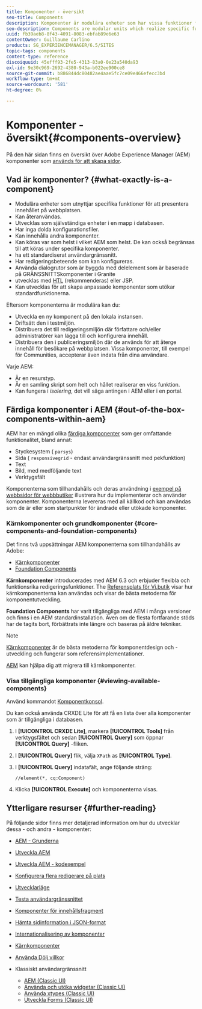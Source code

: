```yaml
---
title: Komponenter - översikt
seo-title: Components
description: Komponenter är modulära enheter som har vissa funktioner för att presentera ditt innehåll på din webbplats
seo-description: Components are modular units which realize specific functionality to present your content on your website
uuid: fb39aeb8-8f43-4091-8083-ebfab89e6e63
contentOwner: Guillaume Carlino
products: SG_EXPERIENCEMANAGER/6.5/SITES
topic-tags: components
content-type: reference
discoiquuid: 45efff93-2fe5-4313-83a0-0e23a540da93
exl-id: 9e30c969-2692-4380-943a-b022ee900ce8
source-git-commit: b886844dc80482ae4aae5fc7ce09e466efecc3bd
workflow-type: tm+mt
source-wordcount: '581'
ht-degree: 0%

---
```


# Komponenter - översikt{#components-overview}

På den här sidan finns en översikt över Adobe Experience Manager (AEM) komponenter som [används för att skapa sidor](/help/sites-authoring/default-components-foundation.md).

## Vad är komponenter? {#what-exactly-is-a-component}

* Modulära enheter som utnyttjar specifika funktioner för att presentera innehållet på webbplatsen.
* Kan återanvändas.
* Utvecklas som självständiga enheter i en mapp i databasen.
* Har inga dolda konfigurationsfiler.
* Kan innehålla andra komponenter.
* Kan köras var som helst i vilket AEM som helst. De kan också begränsas till att köras under specifika komponenter.
* ha ett standardiserat användargränssnitt.
* Har redigeringsbeteende som kan konfigureras.
* Använda dialogrutor som är byggda med delelement som är baserade på GRÄNSSNITTSkomponenter i Granite
* utvecklas med [HTL](https://experienceleague.adobe.com/docs/experience-manager-htl/content/overview.html) (rekommenderas) eller JSP.
* Kan utvecklas för att skapa anpassade komponenter som utökar standardfunktionerna.

Eftersom komponenterna är modulära kan du:

* Utveckla en ny komponent på den lokala instansen.
* Driftsätt den i testmiljön.
* Distribuera det till redigeringsmiljön där författare och/eller administratörer kan lägga till och konfigurera innehåll.
* Distribuera den i publiceringsmiljön där de används för att återge innehåll för besökare på webbplatsen. Vissa komponenter, till exempel för Communities, accepterar även indata från dina användare.

Varje AEM:

* Är en resurstyp.
* Är en samling skript som helt och hållet realiserar en viss funktion.
* Kan fungera i *isolering*, det vill säga antingen i AEM eller i en portal.

## Färdiga komponenter i AEM {#out-of-the-box-components-within-aem}

AEM har en mängd olika [färdiga komponenter](/help/sites-authoring/default-components.md) som ger omfattande funktionalitet, bland annat:

* Styckesystem ( `parsys`)
* Sida ( `responsivegrid` - endast användargränssnitt med pekfunktion)
* Text
* Bild, med medföljande text
* Verktygsfält

Komponenterna som tillhandahålls och deras användning i [exempel på webbsidor för webbbutiker](/help/sites-developing/we-retail.md) illustrera hur du implementerar och använder komponenter. Komponenterna levereras med all källkod och kan användas som de är eller som startpunkter för ändrade eller utökade komponenter.

### Kärnkomponenter och grundkomponenter {#core-components-and-foundation-components}

Det finns två uppsättningar AEM komponenterna som tillhandahålls av Adobe:

* [Kärnkomponenter](https://experienceleague.adobe.com/docs/experience-manager-core-components/using/introduction.html)
* [Foundation Components](/help/sites-authoring/default-components-foundation.md)

**Kärnkomponenter** introducerades med AEM 6.3 och erbjuder flexibla och funktionsrika redigeringsfunktioner. The [Referensplats för Vi.butik](/help/sites-developing/we-retail.md) visar hur kärnkomponenterna kan användas och visar de bästa metoderna för komponentutveckling.

**Foundation Components** har varit tillgängliga med AEM i många versioner och finns i en AEM standardinstallation. Även om de flesta fortfarande stöds har de tagits bort, förbättrats inte längre och baseras på äldre tekniker.

>[!NOTE]
>
>[Kärnkomponenter](https://experienceleague.adobe.com/docs/experience-manager-core-components/using/introduction.html) är de bästa metoderna för komponentdesign och -utveckling och fungerar som referensimplementationer.
>
>[AEM](modernization-tools.md) kan hjälpa dig att migrera till kärnkomponenter.

### Visa tillgängliga komponenter {#viewing-available-components}

Använd kommandot [Komponentkonsol](/help/sites-authoring/default-components-console.md).

Du kan också använda CRXDE Lite för att få en lista över alla komponenter som är tillgängliga i databasen.

1. I **[!UICONTROL CRXDE Lite]**, markera **[!UICONTROL Tools]** från verktygsfältet och sedan **[!UICONTROL Query]** som öppnar **[!UICONTROL Query]** -fliken.

1. I **[!UICONTROL Query]** flik, välja `XPath` as **[!UICONTROL Type]**.

1. I **[!UICONTROL Query]** indatafält, ange följande sträng:

   `//element(*, cq:Component)`

1. Klicka **[!UICONTROL Execute]** och komponenterna visas.

## Ytterligare resurser {#further-reading}

På följande sidor finns mer detaljerad information om hur du utvecklar dessa - och andra - komponenter:

* [AEM - Grunderna](/help/sites-developing/components-basics.md)
* [Utveckla AEM](/help/sites-developing/developing-components.md)
* [Utveckla AEM - kodexempel](/help/sites-developing/developing-components-samples.md)
* [Konfigurera flera redigerare på plats](/help/sites-developing/multiple-inplace-editors.md)
* [Utvecklarläge](/help/sites-developing/developer-mode.md)
* [Testa användargränssnittet](/help/sites-developing/hobbes.md)
* [Komponenter för innehållsfragment](/help/sites-developing/components-content-fragments.md)
* [Hämta sidinformation i JSON-format](/help/sites-developing/pageinfo.md)
* [Internationalisering av komponenter](/help/sites-developing/i18n.md)
* [Kärnkomponenter](https://experienceleague.adobe.com/docs/experience-manager-core-components/using/introduction.html)
* [Använda Dölj villkor](/help/sites-developing/hide-conditions.md)
* Klassiskt användargränssnitt

   * [AEM (Classic UI)](/help/sites-developing/developing-components-classic.md)
   * [Använda och utöka widgetar (Classic UI)](/help/sites-developing/widgets.md)
   * [Använda xtypes (Classic UI)](/help/sites-developing/xtypes.md)
   * [Utveckla Forms (Classic UI)](/help/sites-developing/developing-forms.md)
